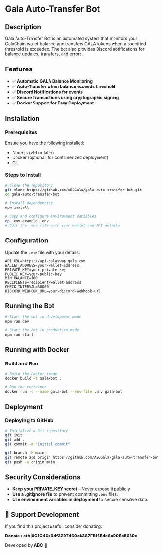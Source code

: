 # Gala Auto-Transfer Bot

## Description

Gala Auto-Transfer Bot is an automated system that monitors your GalaChain wallet balance and transfers GALA tokens when a specified threshold is exceeded. The bot also provides Discord notifications for balance updates, transfers, and errors.

## Features

- ✅ **Automatic GALA Balance Monitoring**
- ✅ **Auto-Transfer when balance exceeds threshold**
- ✅ **Discord Notifications for events**
- ✅ **Secure Transactions using cryptographic signing**
- ✅ **Docker Support for Easy Deployment**

## Installation

### Prerequisites

Ensure you have the following installed:

- Node.js (v16 or later)
- Docker (optional, for containerized deployment)
- Git

### Steps to Install

```sh
# Clone the repository
git clone https://github.com/ABCGala/gala-auto-transfer-bot.git
cd gala-auto-transfer-bot

# Install dependencies
npm install

# Copy and configure environment variables
cp .env.example .env
# Edit the .env file with your wallet and API details
```

## Configuration

Update the `.env` file with your details:

```env
API_URL=https://api-galaswap.gala.com
WALLET_ADDRESS=your-wallet-address
PRIVATE_KEY=your-private-key
PUBLIC_KEY=your-public-key
MIN_BALANCE=100
RECIPIENTS=recipient-wallet-address
CHECK_INTERVAL=30000
DISCORD_WEBHOOK_URL=your-discord-webhook-url
```

## Running the Bot

```sh
# Start the bot in development mode
npm run dev

# Start the bot in production mode
npm run start
```

## Running with Docker

### Build and Run

```sh
# Build the Docker image
docker build -t gala-bot .

# Run the container
docker run -d --name gala-bot --env-file .env gala-bot
```

## Deployment

### Deploying to GitHub

```sh
# Initialize a Git repository
git init
git add .
git commit -m "Initial commit"

git branch -M main
git remote add origin https://github.com/ABCGala/gala-auto-transfer-bot.git
git push -u origin main
```

## Security Considerations

- **Keep your PRIVATE\_KEY secret** – Never expose it publicly.
- **Use a .gitignore file** to prevent committing `.env` files.
- **Use environment variables in deployment** to secure sensitive data.

## **💙 Support Development**
If you find this project useful, consider donating:

**Donate : eth|8C1C40a9df32D7460cb387FBf6Ede6cD9Ec5689e**

Developed by **ABC** 🚀

